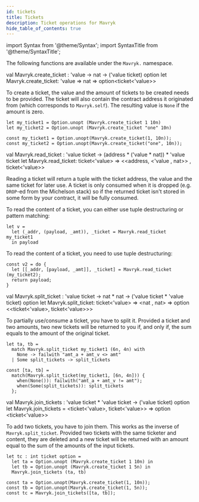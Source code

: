 ```yaml
---
id: tickets
title: Tickets
description: Ticket operations for Mavryk
hide_table_of_contents: true
---
```


import Syntax from '@theme/Syntax';
import SyntaxTitle from '@theme/SyntaxTitle';

The following functions are available under the `Mavryk.` namespace.

<SyntaxTitle syntax="cameligo">
val Mavryk.create_ticket : 'value -> nat -> ('value ticket) option
</SyntaxTitle>

<SyntaxTitle syntax="jsligo">
let Mavryk.create_ticket: 'value => nat => option&lt;ticket&lt;'value&gt;&gt;
</SyntaxTitle>


To create a ticket, the value and the amount of tickets to be created needs to be provided.
The ticket will also contain the contract address it originated from (which corresponds to `Mavryk.self`).
The resulting value is `None` if the amount is zero.

<Syntax syntax="cameligo">

```cameligo group=manip_ticket
let my_ticket1 = Option.unopt (Mavryk.create_ticket 1 10n)
let my_ticket2 = Option.unopt (Mavryk.create_ticket "one" 10n)
```

</Syntax>

<Syntax syntax="jsligo">

```jsligo group=manip_ticket
const my_ticket1 = Option.unopt(Mavryk.create_ticket(1, 10n));
const my_ticket2 = Option.unopt(Mavryk.create_ticket("one", 10n));
```

</Syntax>

<SyntaxTitle syntax="cameligo">
val Mavryk.read_ticket : 'value ticket -> (address * ('value * nat)) * 'value ticket
</SyntaxTitle>

<SyntaxTitle syntax="jsligo">
let Mavryk.read_ticket: ticket&lt;'value&gt; => &lt;&lt;address, &lt;'value , nat&gt;&gt; , ticket&lt;'value&gt;&gt;
</SyntaxTitle>


Reading a ticket will return a tuple with the ticket address, the value and the same ticket for later use.
A ticket is only consumed when it is dropped (e.g. `DROP`-ed from the Michelson stack) so if the returned ticket isn't stored in some form by your contract, it will be fully consumed.

<Syntax syntax="cameligo">

To read the content of a ticket, you can either use tuple
destructuring or pattern matching:

```cameligo group=manip_ticket
let v =
  let (_addr, (payload, _amt)), _ticket = Mavryk.read_ticket my_ticket1
  in payload
```

</Syntax>

<Syntax syntax="jsligo">

To read the content of a ticket, you need to use tuple destructuring:

```jsligo group=manip_ticket
const v2 = do {
  let [[_addr, [payload, _amt]], _ticket] = Mavryk.read_ticket (my_ticket2);
  return payload;
}
```

</Syntax>

<SyntaxTitle syntax="cameligo">
val Mavryk.split_ticket : 'value ticket -> nat * nat -> ('value ticket * 'value ticket) option
</SyntaxTitle>

<SyntaxTitle syntax="jsligo">
let Mavryk.split_ticket: ticket&lt;'value&gt; => &lt;nat , nat&gt; => option &lt;&lt;ticket&lt;'value&gt;, ticket&lt;'value&gt;&gt;&gt;
</SyntaxTitle>

To partially use/consume a ticket, you have to split it.
Provided a ticket and two amounts, two new tickets will be returned to you if, and only if, the sum equals to the amount of the original ticket.

<Syntax syntax="cameligo">

```cameligo group=manip_ticket
let ta, tb =
  match Mavryk.split_ticket my_ticket1 (6n, 4n) with
    None -> failwith "amt_a + amt_v <> amt"
  | Some split_tickets -> split_tickets
```

</Syntax>


<Syntax syntax="jsligo">

```jsligo group=manip_ticket
const [ta, tb] =
  match(Mavryk.split_ticket(my_ticket1, [6n, 4n])) {
    when(None()): failwith("amt_a + amt_v != amt");
    when(Some(split_tickets)): split_tickets
  };
```

</Syntax>

<SyntaxTitle syntax="cameligo">
val Mavryk.join_tickets : 'value ticket * 'value ticket -> ('value ticket) option
</SyntaxTitle>

<SyntaxTitle syntax="jsligo">
let Mavryk.join_tickets = &lt;ticket&lt;'value&gt;, ticket&lt;'value&gt;&gt; => option &lt;ticket&lt;'value&gt;&gt;
</SyntaxTitle>

To add two tickets, you have to join them. This works as the inverse
of `Mavryk.split_ticket`.  Provided two tickets with the same ticketer
and content, they are deleted and a new ticket will be returned with
an amount equal to the sum of the amounts of the input tickets.

<Syntax syntax="cameligo">

```cameligo group=manip_ticket
let tc : int ticket option =
  let ta = Option.unopt (Mavryk.create_ticket 1 10n) in
  let tb = Option.unopt (Mavryk.create_ticket 1 5n) in
  Mavryk.join_tickets (ta, tb)
```

</Syntax>

<Syntax syntax="jsligo">

```jsligo group=manip_ticket2
const ta = Option.unopt(Mavryk.create_ticket(1, 10n));
const tb = Option.unopt(Mavryk.create_ticket(1, 5n));
const tc = Mavryk.join_tickets([ta, tb]);
```

</Syntax>

<!-- updated use of entry -->